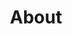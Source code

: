 ---
layout: about
permalink: /en/about
ref: about
lang: en
title: About

main: Omar Badr
description: I am a 17 years old Software Developer, I mainly develop video games in <b>Unity</b> Game Engine and also I make other things like <b>Desktop Applications</b>, <b>Automating Bots</b> and <b>Web Applications</b>.
---